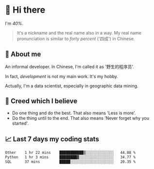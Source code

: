 # 👋 Hi there

I'm *40%*.

> It's a nickname and the real name also in a way.
> My real name pronunciation is similar to *forty percent* ('四成') in Chinese.

## :speech_balloon: About me

An informal developer. In Chinese, I'm called it as '野生的程序员'.

In fact, _development_ is not my main work. It's my hobby.

Actually, I'm a data scientist, especially in geographic data mining.

## :see_no_evil: Creed which I believe

- Do one thing and do the best. That also means 'Less is more'.
- Do the thing until to the end. That also means 'Never forget why you started'.

## :chart_with_upwards_trend: Last 7 days my coding stats

<!--START_SECTION:waka-->

```txt
Other    1 hr 22 mins    ███████████▒░░░░░░░░░░░░░   44.88 %
Python   1 hr 3 mins     ████████▓░░░░░░░░░░░░░░░░   34.77 %
SQL      37 mins         █████░░░░░░░░░░░░░░░░░░░░   20.35 %
```

<!--END_SECTION:waka-->
